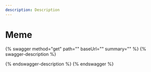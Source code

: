 ```yaml
---
description: Description
---
```


# Meme

{% swagger method="get" path="" baseUrl="" summary="" %}
{% swagger-description %}

{% endswagger-description %}
{% endswagger %}
